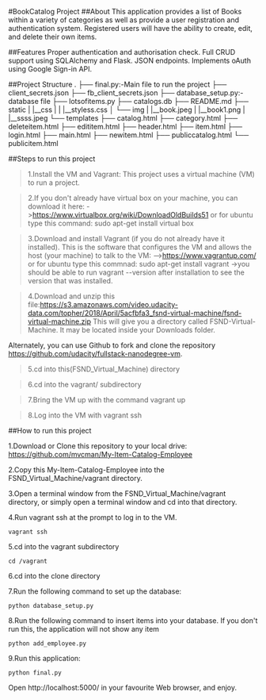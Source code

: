 #BookCatalog Project
##About
This application provides a list of Books within a variety of categories as well as provide a user registration and authentication system. Registered users will have the ability to create, edit, and delete their own items.

##Features
Proper authentication and authorisation check. Full CRUD support using SQLAlchemy and Flask. JSON endpoints. Implements oAuth using Google Sign-in API.

##Project Structure
. ├── final.py:-Main file to run the project ├── client_secrets.json ├── fb_client_secrets.json ├── database_setup.py:-database file ├── lotsofitems.py ├── catalogs.db ├── README.md ├── static | |__css | | |__styless.css │ └── img | |__book.jpeg | |__book1.png | |__ssss.jpeg └── templates ├── catalog.html ├── category.html ├── deleteitem.html ├── edititem.html ├── header.html ├── item.html ├── login.html ├── main.html ├── newitem.html ├── publiccatalog.html └── publicitem.html

##Steps to run this project

>1.Install the VM and Vagrant: This project uses a virtual machine (VM) to run a project.

>2.If you don't already have virtual box on your machine, you can download it here: ->https://www.virtualbox.org/wiki/DownloadOldBuilds51 or for ubuntu type this command: sudo apt-get install virtual box

>3.Download and install Vagrant (if you do not already have it installed). This is the software that configures the VM and allows the host (your machine) to talk to the VM: -->https://www.vagrantup.com/ or for ubuntu type this commnad: sudo apt-get install vagrant ->you should be able to run vagrant --version after installation to see the version that was installed.

>4.Download and unzip this file:https://s3.amazonaws.com/video.udacity-data.com/topher/2018/April/5acfbfa3_fsnd-virtual-machine/fsnd-virtual-machine.zip This will give you a directory called FSND-Virtual-Machine. It may be located inside your Downloads folder.

Alternately, you can use Github to fork and clone the repository https://github.com/udacity/fullstack-nanodegree-vm.

>5.cd into this(FSND_Virtual_Machine) directory

>6.cd into the vagrant/ subdirectory

>7.Bring the VM up with the command vagrant up

>8.Log into the VM with vagrant ssh

##How to run this project

1.Download or Clone this repository to your local drive:
https://github.com/mvcman/My-Item-Catalog-Employee

2.Copy this My-Item-Catalog-Employee into the FSND_Virtual_Machine/vagrant directory.

3.Open a terminal window from the FSND_Virtual_Machine/vagrant directory, or simply open a terminal window and cd into that directory.

4.Run vagrant ssh at the prompt to log in to the VM.
```
vagrant ssh
```

5.cd into the vagrant subdirectory
```
cd /vagrant
```
6.cd into the clone directory

7.Run the following command to set up the database:
```
python database_setup.py
```
8.Run the following command to insert items into your database. If you don't run this, the application will not show any item
```
python add_employee.py
```
9.Run this application:
```
python final.py
```
Open http://localhost:5000/ in your favourite Web browser, and enjoy.
